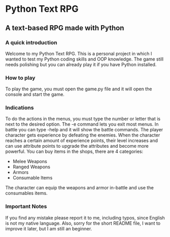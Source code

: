 # Python Text RPG

## A text-based RPG made with Python

### A quick introduction

Welcome to my Python Text RPG. This is a personal project in which I wanted to test my Python coding skills and OOP knowledge. The game still needs polishing but you can already play it if you have Python installed.

### How to play

To play the game, you must open the game.py file and it will open the console and start the game.

### Indications

To do the actions in the menus, you must type the number or letter that is next to the desired option. The -e command lets you exit most menus.
In battle you can type -help and it will show the battle commands.
The player character gets experience by defeating the enemies. When the character reaches a certain amount of experience points, their level increases and can use attribute points to upgrade the attributes and become more powerful.
You can buy items in the shops, there are 4 categories:

- Melee Weapons
- Ranged Weapons
- Armors
- Consumable Items

The character can equip the weapons and armor in-battle and use the consumables items.

### Important Notes

If you find any mistake please report it to me, including typos, since English is not my native language.
Also, sorry for the short README file, I want to improve it later, but I am still an beginner.
